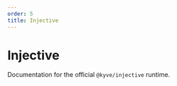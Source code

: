 ```yaml
---
order: 5
title: Injective
---
```


# Injective

Documentation for the official `@kyve/injective` runtime.
